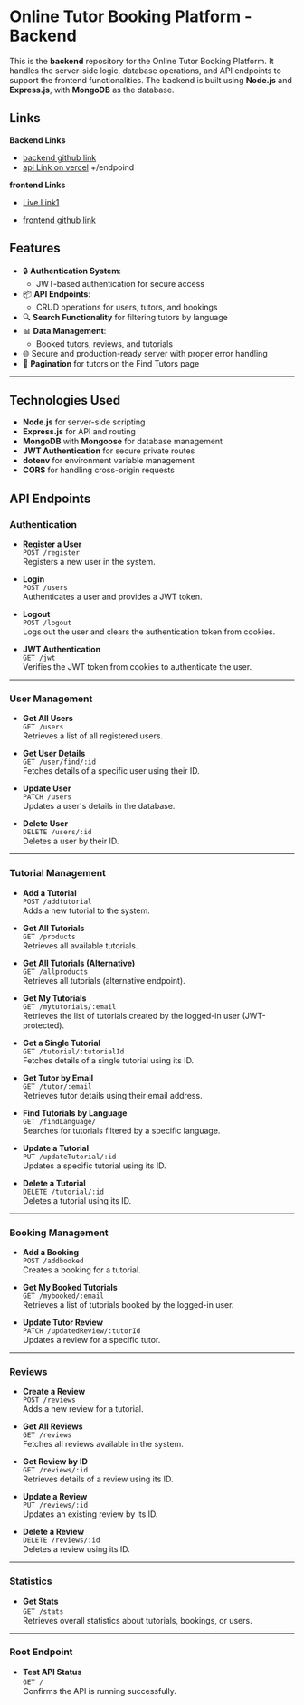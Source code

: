 
# Online Tutor Booking Platform - Backend

This is the **backend** repository for the Online Tutor Booking Platform. It handles the server-side logic, database operations, and API endpoints to support the frontend functionalities. The backend is built using **Node.js** and **Express.js**, with **MongoDB** as the database.


## Links
**Backend Links**
- [backend github link](https://github.com/kawsar334/server-Language-Exchange---Online-Tutor-Booking-Platform)
- [api Link on vercel](https://languageexchange-one.vercel.app/) +/endpoind 


**frontend Links**

- [Live Link1](https://gorgeous-shortbread-b2c9fe.netlify.app/)

- [frontend github link](https://github.com/kawsar334/client_Language-Exchange_Online-Tutor-Booking)


## **Features**
- 🔒 **Authentication System**:
  - JWT-based authentication for secure access
- 📦 **API Endpoints**:
  - CRUD operations for users, tutors, and bookings
- 🔍 **Search Functionality** for filtering tutors by language
- 📊 **Data Management**:
  - Booked tutors, reviews, and tutorials
- 🌐 Secure and production-ready server with proper error handling
- 🔄 **Pagination** for tutors on the Find Tutors page

---


## **Technologies Used**
- **Node.js** for server-side scripting
- **Express.js** for API and routing
- **MongoDB** with **Mongoose** for database management
- **JWT Authentication** for secure private routes
- **dotenv** for environment variable management
- **CORS** for handling cross-origin requests



## **API Endpoints**

### **Authentication**
- **Register a User**  
  `POST /register`  
  Registers a new user in the system.

- **Login**  
  `POST /users`  
  Authenticates a user and provides a JWT token.

- **Logout**  
  `POST /logout`  
  Logs out the user and clears the authentication token from cookies.

- **JWT Authentication**  
  `GET /jwt`  
  Verifies the JWT token from cookies to authenticate the user.

---

### **User Management**
- **Get All Users**  
  `GET /users`  
  Retrieves a list of all registered users.

- **Get User Details**  
  `GET /user/find/:id`  
  Fetches details of a specific user using their ID.

- **Update User**  
  `PATCH /users`  
  Updates a user's details in the database.

- **Delete User**  
  `DELETE /users/:id`  
  Deletes a user by their ID.

---

### **Tutorial Management**
- **Add a Tutorial**  
  `POST /addtutorial`  
  Adds a new tutorial to the system.

- **Get All Tutorials**  
  `GET /products`  
  Retrieves all available tutorials.

- **Get All Tutorials (Alternative)**  
  `GET /allproducts`  
  Retrieves all tutorials (alternative endpoint).

- **Get My Tutorials**  
  `GET /mytutorials/:email`  
  Retrieves the list of tutorials created by the logged-in user (JWT-protected).

- **Get a Single Tutorial**  
  `GET /tutorial/:tutorialId`  
  Fetches details of a single tutorial using its ID.

- **Get Tutor by Email**  
  `GET /tutor/:email`  
  Retrieves tutor details using their email address.

- **Find Tutorials by Language**  
  `GET /findLanguage/`  
  Searches for tutorials filtered by a specific language.

- **Update a Tutorial**  
  `PUT /updateTutorial/:id`  
  Updates a specific tutorial using its ID.

- **Delete a Tutorial**  
  `DELETE /tutorial/:id`  
  Deletes a tutorial using its ID.

---

### **Booking Management**
- **Add a Booking**  
  `POST /addbooked`  
  Creates a booking for a tutorial.

- **Get My Booked Tutorials**  
  `GET /mybooked/:email`  
  Retrieves a list of tutorials booked by the logged-in user.

- **Update Tutor Review**  
  `PATCH /updatedReview/:tutorId`  
  Updates a review for a specific tutor.

---

### **Reviews**
- **Create a Review**  
  `POST /reviews`  
  Adds a new review for a tutorial.

- **Get All Reviews**  
  `GET /reviews`  
  Fetches all reviews available in the system.

- **Get Review by ID**  
  `GET /reviews/:id`  
  Retrieves details of a review using its ID.

- **Update a Review**  
  `PUT /reviews/:id`  
  Updates an existing review by its ID.

- **Delete a Review**  
  `DELETE /reviews/:id`  
  Deletes a review using its ID.

---

### **Statistics**
- **Get Stats**  
  `GET /stats`  
  Retrieves overall statistics about tutorials, bookings, or users.

---

### **Root Endpoint**
- **Test API Status**  
  `GET /`  
  Confirms the API is running successfully.


